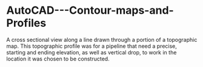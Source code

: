 # AutoCAD---Contour-maps-and-Profiles

 A cross sectional view along a line drawn through a portion of a topographic map. This topographic profile was for a pipeline that need a precise, starting and ending elevation, as well as vertical drop, to work in the location it was chosen to be constructed.
